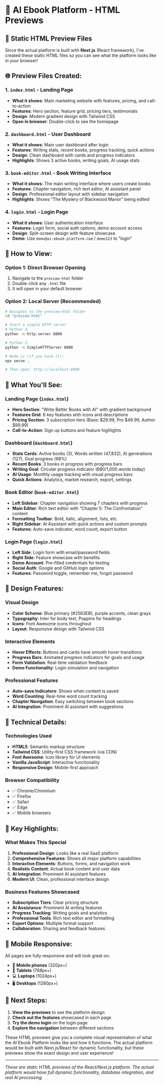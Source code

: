 # 🎨 AI Ebook Platform - HTML Previews

## 📁 Static HTML Preview Files

Since the actual platform is built with **Next.js** (React framework), I've created these static HTML files so you can see what the platform looks like in your browser!

## 🌐 Preview Files Created:

### 1. **`index.html`** - Landing Page
- **What it shows**: Main marketing website with features, pricing, and call-to-action
- **Features**: Hero section, feature grid, pricing tiers, testimonials
- **Design**: Modern gradient design with Tailwind CSS
- **Open in browser**: Double-click to see the homepage

### 2. **`dashboard.html`** - User Dashboard
- **What it shows**: Main user dashboard after login
- **Features**: Writing stats, recent books, progress tracking, quick actions
- **Design**: Clean dashboard with cards and progress indicators
- **Highlights**: Shows 3 active books, writing goals, AI usage stats

### 3. **`book-editor.html`** - Book Writing Interface
- **What it shows**: The main writing interface where users create books
- **Features**: Chapter navigation, rich text editor, AI assistant panel
- **Design**: Professional editor layout with sidebar navigation
- **Highlights**: Shows "The Mystery of Blackwood Manor" being edited

### 4. **`login.html`** - Login Page
- **What it shows**: User authentication interface
- **Features**: Login form, social auth options, demo account access
- **Design**: Split-screen design with feature showcase
- **Demo**: Use `demo@ai-ebook-platform.com` / `demo123` to "login"

## 🚀 How to View:

### **Option 1: Direct Browser Opening**
1. Navigate to the `preview-html` folder
2. Double-click any `.html` file
3. It will open in your default browser

### **Option 2: Local Server (Recommended)**
```bash
# Navigate to the preview-html folder
cd "preview-html"

# Start a simple HTTP server
# Python 3:
python -m http.server 8000

# Python 2:
python -m SimpleHTTPServer 8000

# Node.js (if you have it):
npx serve .

# Then open: http://localhost:8000
```

## 🎯 What You'll See:

### **Landing Page (`index.html`)**
- **Hero Section**: "Write Better Books with AI" with gradient background
- **Features Grid**: 6 key features with icons and descriptions
- **Pricing Section**: 3 subscription tiers (Basic $29.99, Pro $49.99, Author $99.99)
- **Call-to-Action**: Sign up buttons and feature highlights

### **Dashboard (`dashboard.html`)**
- **Stats Cards**: Active books (3), Words written (47,832), AI generations (127), Goal progress (68%)
- **Recent Books**: 3 books in progress with progress bars
- **Writing Goal**: Circular progress indicator (680/1,000 words today)
- **AI Usage**: Monthly usage tracking with visual progress bars
- **Quick Actions**: Analytics, market research, export, settings

### **Book Editor (`book-editor.html`)**
- **Left Sidebar**: Chapter navigation showing 7 chapters with progress
- **Main Editor**: Rich text editor with "Chapter 5: The Confrontation" content
- **Formatting Toolbar**: Bold, italic, alignment, lists, etc.
- **Right Sidebar**: AI Assistant with quick actions and custom prompts
- **Features**: Auto-save indicator, word count, export button

### **Login Page (`login.html`)**
- **Left Side**: Login form with email/password fields
- **Right Side**: Feature showcase with benefits
- **Demo Account**: Pre-filled credentials for testing
- **Social Auth**: Google and GitHub login options
- **Features**: Password toggle, remember me, forgot password

## 🎨 Design Features:

### **Visual Design**
- **Color Scheme**: Blue primary (#2563EB), purple accents, clean grays
- **Typography**: Inter for body text, Poppins for headings
- **Icons**: Font Awesome icons throughout
- **Layout**: Responsive design with Tailwind CSS

### **Interactive Elements**
- **Hover Effects**: Buttons and cards have smooth hover transitions
- **Progress Bars**: Animated progress indicators for goals and usage
- **Form Validation**: Real-time validation feedback
- **Demo Functionality**: Login simulation and navigation

### **Professional Features**
- **Auto-save Indicators**: Shows when content is saved
- **Word Counting**: Real-time word count tracking
- **Chapter Navigation**: Easy switching between book sections
- **AI Integration**: Prominent AI assistant with suggestions

## 🔧 Technical Details:

### **Technologies Used**
- **HTML5**: Semantic markup structure
- **Tailwind CSS**: Utility-first CSS framework (via CDN)
- **Font Awesome**: Icon library for UI elements
- **Vanilla JavaScript**: Interactive functionality
- **Responsive Design**: Mobile-first approach

### **Browser Compatibility**
- ✅ Chrome/Chromium
- ✅ Firefox
- ✅ Safari
- ✅ Edge
- ✅ Mobile browsers

## 🎯 Key Highlights:

### **What Makes This Special**
1. **Professional Design**: Looks like a real SaaS platform
2. **Comprehensive Features**: Shows all major platform capabilities
3. **Interactive Elements**: Buttons, forms, and navigation work
4. **Realistic Content**: Actual book content and user data
5. **AI Integration**: Prominent AI assistant features
6. **Modern UI**: Clean, professional interface design

### **Business Features Showcased**
- **Subscription Tiers**: Clear pricing structure
- **AI Assistance**: Prominent AI writing features
- **Progress Tracking**: Writing goals and analytics
- **Professional Tools**: Rich text editor and formatting
- **Export Options**: Multiple format support
- **Collaboration**: Sharing and feedback features

## 📱 Mobile Responsive:

All pages are fully responsive and will look great on:
- 📱 **Mobile phones** (320px+)
- 📱 **Tablets** (768px+)
- 💻 **Laptops** (1024px+)
- 🖥️ **Desktops** (1280px+)

## 🎉 Next Steps:

1. **View the previews** to see the platform design
2. **Check out the features** showcased in each page
3. **Try the demo login** on the login page
4. **Explore the navigation** between different sections

These HTML previews give you a complete visual representation of what the AI Ebook Platform looks like and how it functions. The actual platform would be built with Next.js/React for dynamic functionality, but these previews show the exact design and user experience!

---

*These are static HTML previews of the React/Next.js platform. The actual platform would have full dynamic functionality, database integration, and real AI processing.*